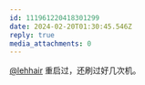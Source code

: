 ```yaml
---
id: 111961220418301299
date: 2024-02-20T01:30:45.546Z
reply: true
media_attachments: 0
---
```


[@lehhair](https://misskey.lehhair.net/@lehhair) 重启过，还刷过好几次机。

